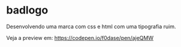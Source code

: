 # badlogo
Desenvolvendo uma marca com css e html com uma tipografia ruim.


Veja a preview em: 
https://codepen.io/f0dase/pen/ajeQMW
